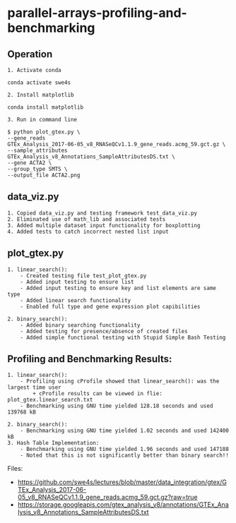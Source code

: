 # parallel-arrays-profiling-and-benchmarking

## Operation

    1. Activate conda

```
conda activate swe4s
```
    2. Install matplotlib

```
conda install matplotlib
```
    3. Run in command line
```
$ python plot_gtex.py \
--gene_reads
GTEx_Analysis_2017-06-05_v8_RNASeQCv1.1.9_gene_reads.acmg_59.gct.gz \
--sample_attributes GTEx_Analysis_v8_Annotations_SampleAttributesDS.txt \
--gene ACTA2 \
--group_type SMTS \
--output_file ACTA2.png
```

## data_viz.py
    1. Copied data_viz.py and testing framework test_data_viz.py
    2. Eliminated use of math_lib and associated tests
    3. Added multiple dataset input functionality for boxplotting
    4. Added tests to catch incorrect nested list input

## plot_gtex.py
    1. linear_search():
        - Created testing file test_plot_gtex.py
        - Added input testing to ensure list
        - Added input testing to ensure key and list elements are same type
        - Added linear search functionality
        - Enabled full type and gene expression plot capibilities

    2. binary_search():
        - Added binary searching functionality
        - Added testing for presence/absence of created files
        - Added simple functional testing with Stupid Simple Bash Testing

## Profiling and Benchmarking Results:

    1. linear_search():
        - Profiling using cProfile showed that linear_search(): was the largest time user
            + cProfile results can be viewed in flie: plot_gtex.linear_search.txt
        - Benchmarking using GNU time yielded 128.18 seconds and used 139768 kB
    
    2. binary_search():
        - Benchmarking using GNU time yielded 1.02 seconds and used 142400 kB
    3. Hash Table Implementation:
        - Benchmarking using GNU time yielded 1.96 seconds and used 147188
        - Noted that this is not significantly better than binary search!!

Files:
- https://github.com/swe4s/lectures/blob/master/data_integration/gtex/GTEx_Analysis_2017-06-05_v8_RNASeQCv1.1.9_gene_reads.acmg_59.gct.gz?raw=true
- https://storage.googleapis.com/gtex_analysis_v8/annotations/GTEx_Analysis_v8_Annotations_SampleAttributesDS.txt

